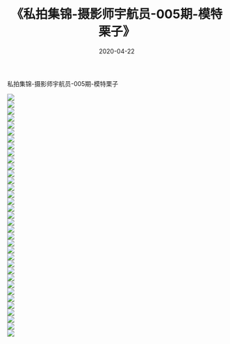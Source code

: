 ﻿---
layout: post
title:  《私拍集锦-摄影师宇航员-005期-模特栗子》
date:   2020-04-22
img: http://imgx.orgx.ga/漏D/网络美图/2020/私拍集锦-摄影师宇航员-005期-模特栗子/000.jpg
categories: [美女, 清纯, 唯美]
---

私拍集锦-摄影师宇航员-005期-模特栗子

  ![](http://imgx.orgx.ga/漏D/网络美图/2020/私拍集锦-摄影师宇航员-005期-模特栗子/001.jpg) <br> ![](http://imgx.orgx.ga/漏D/网络美图/2020/私拍集锦-摄影师宇航员-005期-模特栗子/002.jpg) <br> ![](http://imgx.orgx.ga/漏D/网络美图/2020/私拍集锦-摄影师宇航员-005期-模特栗子/003.jpg) <br> ![](http://imgx.orgx.ga/漏D/网络美图/2020/私拍集锦-摄影师宇航员-005期-模特栗子/004.jpg) <br> ![](http://imgx.orgx.ga/漏D/网络美图/2020/私拍集锦-摄影师宇航员-005期-模特栗子/005.jpg) <br> ![](http://imgx.orgx.ga/漏D/网络美图/2020/私拍集锦-摄影师宇航员-005期-模特栗子/006.jpg) <br> ![](http://imgx.orgx.ga/漏D/网络美图/2020/私拍集锦-摄影师宇航员-005期-模特栗子/007.jpg) <br> ![](http://imgx.orgx.ga/漏D/网络美图/2020/私拍集锦-摄影师宇航员-005期-模特栗子/008.jpg) <br> ![](http://imgx.orgx.ga/漏D/网络美图/2020/私拍集锦-摄影师宇航员-005期-模特栗子/009.jpg) <br> ![](http://imgx.orgx.ga/漏D/网络美图/2020/私拍集锦-摄影师宇航员-005期-模特栗子/010.jpg) <br> ![](http://imgx.orgx.ga/漏D/网络美图/2020/私拍集锦-摄影师宇航员-005期-模特栗子/011.jpg) <br> ![](http://imgx.orgx.ga/漏D/网络美图/2020/私拍集锦-摄影师宇航员-005期-模特栗子/012.jpg) <br> ![](http://imgx.orgx.ga/漏D/网络美图/2020/私拍集锦-摄影师宇航员-005期-模特栗子/013.jpg) <br> ![](http://imgx.orgx.ga/漏D/网络美图/2020/私拍集锦-摄影师宇航员-005期-模特栗子/014.jpg) <br> ![](http://imgx.orgx.ga/漏D/网络美图/2020/私拍集锦-摄影师宇航员-005期-模特栗子/015.jpg) <br> ![](http://imgx.orgx.ga/漏D/网络美图/2020/私拍集锦-摄影师宇航员-005期-模特栗子/016.jpg) <br> ![](http://imgx.orgx.ga/漏D/网络美图/2020/私拍集锦-摄影师宇航员-005期-模特栗子/017.jpg) <br> ![](http://imgx.orgx.ga/漏D/网络美图/2020/私拍集锦-摄影师宇航员-005期-模特栗子/018.jpg) <br> ![](http://imgx.orgx.ga/漏D/网络美图/2020/私拍集锦-摄影师宇航员-005期-模特栗子/019.jpg) <br> ![](http://imgx.orgx.ga/漏D/网络美图/2020/私拍集锦-摄影师宇航员-005期-模特栗子/020.jpg) <br> ![](http://imgx.orgx.ga/漏D/网络美图/2020/私拍集锦-摄影师宇航员-005期-模特栗子/021.jpg) <br> ![](http://imgx.orgx.ga/漏D/网络美图/2020/私拍集锦-摄影师宇航员-005期-模特栗子/022.jpg) <br> ![](http://imgx.orgx.ga/漏D/网络美图/2020/私拍集锦-摄影师宇航员-005期-模特栗子/023.jpg) <br> ![](http://imgx.orgx.ga/漏D/网络美图/2020/私拍集锦-摄影师宇航员-005期-模特栗子/024.jpg) <br> ![](http://imgx.orgx.ga/漏D/网络美图/2020/私拍集锦-摄影师宇航员-005期-模特栗子/025.jpg) <br> ![](http://imgx.orgx.ga/漏D/网络美图/2020/私拍集锦-摄影师宇航员-005期-模特栗子/026.jpg) <br> ![](http://imgx.orgx.ga/漏D/网络美图/2020/私拍集锦-摄影师宇航员-005期-模特栗子/027.jpg) <br> ![](http://imgx.orgx.ga/漏D/网络美图/2020/私拍集锦-摄影师宇航员-005期-模特栗子/028.jpg) <br> ![](http://imgx.orgx.ga/漏D/网络美图/2020/私拍集锦-摄影师宇航员-005期-模特栗子/029.jpg) <br> ![](http://imgx.orgx.ga/漏D/网络美图/2020/私拍集锦-摄影师宇航员-005期-模特栗子/030.jpg) <br> ![](http://imgx.orgx.ga/漏D/网络美图/2020/私拍集锦-摄影师宇航员-005期-模特栗子/031.jpg) <br> ![](http://imgx.orgx.ga/漏D/网络美图/2020/私拍集锦-摄影师宇航员-005期-模特栗子/032.jpg) <br> ![](http://imgx.orgx.ga/漏D/网络美图/2020/私拍集锦-摄影师宇航员-005期-模特栗子/033.jpg) <br> ![](http://imgx.orgx.ga/漏D/网络美图/2020/私拍集锦-摄影师宇航员-005期-模特栗子/034.jpg) <br> ![](http://imgx.orgx.ga/漏D/网络美图/2020/私拍集锦-摄影师宇航员-005期-模特栗子/035.jpg) <br>